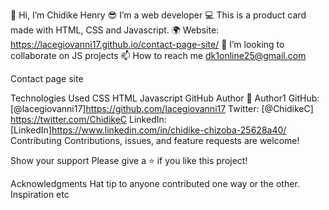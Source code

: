 👋 Hi, I’m Chidike Henry 😎 I’m a web developer 💻 This is a product card made with HTML, CSS and Javascript. 🌍 Website: https://lacegiovanni17.github.io/contact-page-site/ 💞️ I’m looking to collaborate on JS projects 📫 How to reach me dk1online25@gmail.com

Contact page site

Technologies Used
CSS
HTML
Javascript
GitHub
Author
👤 Author1
GitHub: [@lacegiovanni17]https://github.com/lacegiovanni17
Twitter: [@ChidikeC] https://twitter.com/ChidikeC
LinkedIn: [LinkedIn]https://www.linkedin.com/in/chidike-chizoba-25628a40/
Contributing
Contributions, issues, and feature requests are welcome!

Show your support
Please give a ⭐️ if you like this project!

Acknowledgments
Hat tip to anyone contributed one way or the other.
Inspiration
etc
